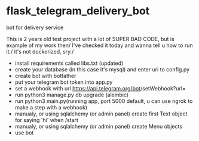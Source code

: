 # flask_telegram_delivery_bot
bot for delivery service

This is 2 years old test project with a lot of SUPER BAD CODE, but is example of my work then/
I've checked it today and wanna tell u how to run it./
it's not dockerized, sry./
- install requirements called libs.txt (updated)
- create your database (in this case it's mysql) and enter uri to config.py
- create bot with botfather
- put your telegram bot token into app.py
- set a webhook with url https://api.telegram.org/bot<token>/setWebhook?url=<your https url to this app>
- run python3 manage.py db upgrade (alembic)
- run python3 main.py(running app, port 5000 default, u can use ngrok to make a step with a webhook)
- manualy, or using sqlalchemy (or admin panel) create first Text object for saying 'hi' when /start 
- manualy, or using sqlalchemy (or admin panel) create Menu objects 
- use bot

